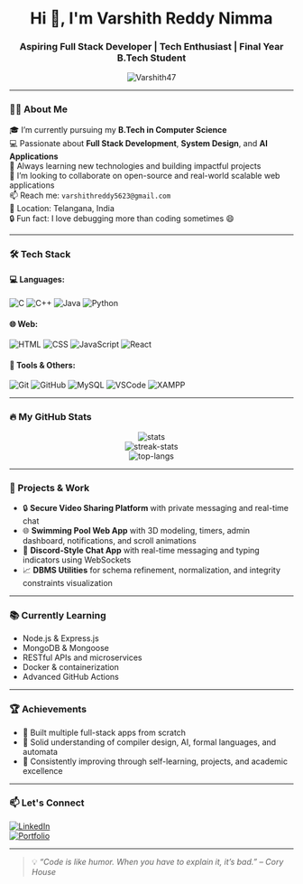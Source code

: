 <h1 align="center">Hi 👋, I'm Varshith Reddy Nimma</h1>
<h3 align="center">Aspiring Full Stack Developer | Tech Enthusiast | Final Year B.Tech Student</h3>

<p align="center">
  <img src="https://komarev.com/ghpvc/?username=your-username&label=Profile%20views&color=0e75b6&style=flat" alt="Varshith47" />
</p>

---

### 🧑‍🎓 About Me

🎓 I’m currently pursuing my **B.Tech in Computer Science**  
💻 Passionate about **Full Stack Development**, **System Design**, and **AI Applications**  
🚀 Always learning new technologies and building impactful projects  
🤝 I’m looking to collaborate on open-source and real-world scalable web applications  
📫 Reach me: `varshithreddy5623@gmail.com`  
📍 Location: Telangana, India  
🔒 Fun fact: I love debugging more than coding sometimes 😄  

---

### 🛠️ Tech Stack

#### 💻 Languages:
![C](https://img.shields.io/badge/C-00599C?style=flat&logo=c&logoColor=white)
![C++](https://img.shields.io/badge/C++-00599C?style=flat&logo=c%2B%2B&logoColor=white)
![Java](https://img.shields.io/badge/Java-ED8B00?style=flat&logo=java&logoColor=white)
![Python](https://img.shields.io/badge/Python-3776AB?style=flat&logo=python&logoColor=white)

#### 🌐 Web:
![HTML](https://img.shields.io/badge/HTML5-E34F26?style=flat&logo=html5&logoColor=white)
![CSS](https://img.shields.io/badge/CSS3-1572B6?style=flat&logo=css3&logoColor=white)
![JavaScript](https://img.shields.io/badge/JavaScript-F7DF1E?style=flat&logo=javascript&logoColor=black)
![React](https://img.shields.io/badge/React-20232A?style=flat&logo=react&logoColor=61DAFB)

#### 🧰 Tools & Others:
![Git](https://img.shields.io/badge/Git-F05032?style=flat&logo=git&logoColor=white)
![GitHub](https://img.shields.io/badge/GitHub-181717?style=flat&logo=github&logoColor=white)
![MySQL](https://img.shields.io/badge/MySQL-00000F?style=flat&logo=mysql&logoColor=white)
![VSCode](https://img.shields.io/badge/VS%20Code-007ACC?style=flat&logo=visual-studio-code&logoColor=white)
![XAMPP](https://img.shields.io/badge/XAMPP-FB7A24?style=flat&logo=xampp&logoColor=white)

---

### 🔥 My GitHub Stats

<p align="center">
  <img src="https://github-readme-stats.vercel.app/api?username=your-username&show_icons=true&theme=radical" alt="stats" />
  <br/>
  <img src="https://github-readme-streak-stats.herokuapp.com/?user=your-username&theme=radical" alt="streak-stats" />
  <br/>
  <img src="https://github-readme-stats.vercel.app/api/top-langs/?username=your-username&layout=compact&theme=radical" alt="top-langs" />
</p>

---

### 📘 Projects & Work

- 🔒 **Secure Video Sharing Platform** with private messaging and real-time chat  
- 🌐 **Swimming Pool Web App** with 3D modeling, timers, admin dashboard, notifications, and scroll animations  
- 💬 **Discord-Style Chat App** with real-time messaging and typing indicators using WebSockets  
- 📈 **DBMS Utilities** for schema refinement, normalization, and integrity constraints visualization

---

### 📚 Currently Learning

- Node.js & Express.js  
- MongoDB & Mongoose  
- RESTful APIs and microservices  
- Docker & containerization  
- Advanced GitHub Actions  

---

### 🏆 Achievements

- 🏅 Built multiple full-stack apps from scratch  
- 🧠 Solid understanding of compiler design, AI, formal languages, and automata  
- 🎯 Consistently improving through self-learning, projects, and academic excellence  

---

### 📫 Let's Connect

[![LinkedIn](https://img.shields.io/badge/-LinkedIn-blue?style=flat-square&logo=Linkedin&logoColor=white&link=https://linkedin.com/in/your-profile)](https://linkedin.com/in/your-profile)  
[![Portfolio](https://img.shields.io/badge/-My%20Portfolio-black?style=flat-square)](https://your-portfolio.com)

---

> 💡 *“Code is like humor. When you have to explain it, it’s bad.” – Cory House*

